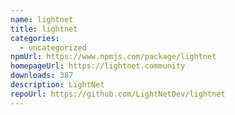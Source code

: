 ```yaml
---
name: lightnet
title: lightnet
categories:
  - uncategorized
npmUrl: https://www.npmjs.com/package/lightnet
homepageUrl: https://lightnet.community
downloads: 387
description: LightNet
repoUrl: https://github.com/LightNetDev/lightnet
---
```

